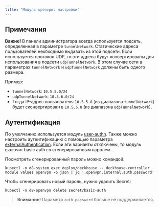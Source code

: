 ```yaml
---
title: "Модуль openvpn: настройки"
---
```


<!-- SCHEMA -->

## Примечания

**Важно!** В панели администратора всегда используется подсеть, определенная в параметре `tunnelNetwork`. Статические адреса пользователей необходимо выдавать из этой подсети. Если используется протокол UDP, то эти адреса будут конвертированы для использования в подсети `udpTunnelNetwork`. В этом случае сети в параметрах `tunnelNetwork` и `udpTunnelNetwork` должны быть одного размера.

Пример:
* `tunnelNetwork`: `10.5.5.0/24`
* `udpTunnelNetwork`: `10.5.6.0/24`
* Тогда IP-адрес пользователя `10.5.5.8` (из диапазона `tunnelNetwork`) будет сконвертирован в `10.5.6.8` (из диапазона `udpTunnelNetwork`).

## Аутентификация

По умолчанию используется модуль [user-authn](../150-user-authn/). Также можно настроить аутентификацию с помощью параметра [externalAuthentication](#parameters-auth-externalauthentication). Если эти варианты отключены, то модуль включит basic auth со сгенерированным паролем.

Посмотреть сгенерированный пароль можно командой:

```shell
kubectl -n d8-system exec deploy/deckhouse -- deckhouse-controller module values openvpn -o json | jq '.openvpn.internal.auth.password'
```

Чтобы сгенерировать новый пароль, нужно удалить Secret:

```shell
kubectl -n d8-openvpn delete secret/basic-auth
```

> **Внимание!** Параметр `auth.password` больше не поддерживается.
